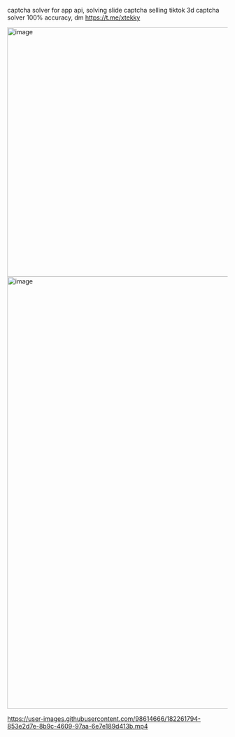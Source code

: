 captcha solver for app api, solving slide captcha
selling tiktok 3d captcha solver 100% accuracy, dm https://t.me/xtekky

<img width="570" alt="image" src="https://github.com/xtekky/TikTok-Captcha-Solver/assets/98614666/1f9988f0-4ea1-492e-bb98-18dc388c8655">
<img width="988" alt="image" src="https://github.com/xtekky/TikTok-Captcha-Solver/assets/98614666/4707ce07-8cc5-486d-b6fd-05340e810636">

https://user-images.githubusercontent.com/98614666/182261794-853e2d7e-8b9c-4609-97aa-6e7e189d413b.mp4
